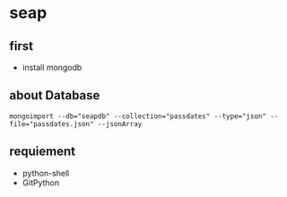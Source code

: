 # seap
## first 
- install mongodb

## about Database
`mongoimport --db="seapdb" --collection="passdates" --type="json" --file="passdates.json" --jsonArray`
## requiement
- python-shell
- GitPython
